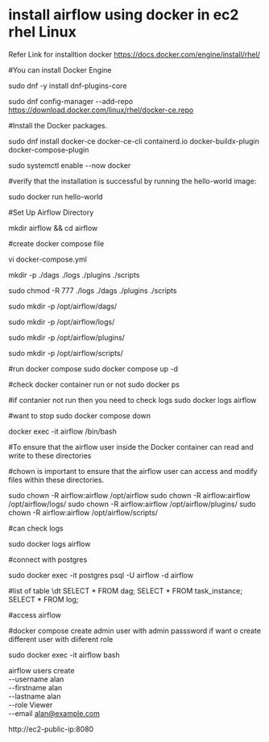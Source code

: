 # install airflow using docker in ec2 rhel Linux

Refer Link for installtion docker
https://docs.docker.com/engine/install/rhel/


#You can install Docker Engine

sudo dnf -y install dnf-plugins-core

sudo dnf config-manager --add-repo https://download.docker.com/linux/rhel/docker-ce.repo

#Install the Docker packages.

sudo dnf install docker-ce docker-ce-cli containerd.io docker-buildx-plugin docker-compose-plugin

sudo systemctl enable --now docker

#verify that the installation is successful by running the hello-world image:

sudo docker run hello-world

#Set Up Airflow Directory

mkdir airflow && cd airflow

#create docker compose file

vi docker-compose.yml

mkdir -p ./dags ./logs ./plugins   ./scripts

sudo chmod -R 777 ./logs ./dags ./plugins ./scripts

sudo mkdir -p /opt/airflow/dags/

sudo mkdir -p /opt/airflow/logs/

sudo mkdir -p /opt/airflow/plugins/

sudo mkdir -p /opt/airflow/scripts/

#run docker compose
sudo docker compose up -d

#check docker container run or not
sudo docker ps

#if contanier not run then you need to check logs
sudo docker logs airflow


#want to stop
sudo docker compose down

docker exec -it airflow /bin/bash

#To ensure that the airflow user inside the Docker container can read and write to these directories

#chown is important to ensure that the airflow user can access and modify files within these directories.

sudo chown -R airflow:airflow /opt/airflow
sudo chown -R airflow:airflow /opt/airflow/logs/
sudo chown -R airflow:airflow /opt/airflow/plugins/
sudo chown -R airflow:airflow /opt/airflow/scripts/


#can check logs

sudo docker logs airflow

#connect with postgres

sudo docker exec -it postgres psql -U airflow -d airflow

#list of table
\dt
SELECT * FROM dag;
SELECT * FROM task_instance;
SELECT * FROM log;

#access airflow 

#docker compose create admin user with admin passsword if want o create different user with diiferent role

sudo docker exec -it airflow bash

airflow users create \
  --username alan \
  --firstname alan \
  --lastname alan \
  --role Viewer \
  --email alan@example.com

http://ec2-public-ip:8080  
